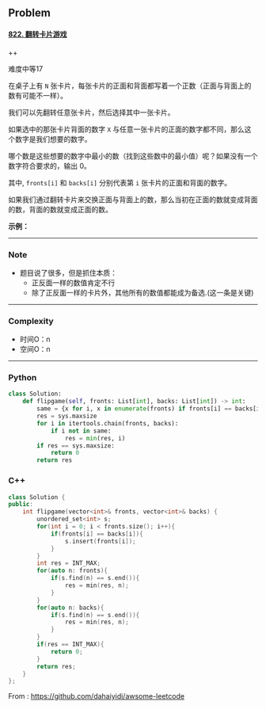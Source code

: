 ## Problem

#### [822. 翻转卡片游戏](https://leetcode-cn.com/problems/card-flipping-game/)

++

难度中等17

在桌子上有 `N` 张卡片，每张卡片的正面和背面都写着一个正数（正面与背面上的数有可能不一样）。

我们可以先翻转任意张卡片，然后选择其中一张卡片。

如果选中的那张卡片背面的数字 `X` 与任意一张卡片的正面的数字都不同，那么这个数字是我们想要的数字。

哪个数是这些想要的数字中最小的数（找到这些数中的最小值）呢？如果没有一个数字符合要求的，输出 0。

其中, `fronts[i]` 和 `backs[i]` 分别代表第 `i` 张卡片的正面和背面的数字。

如果我们通过翻转卡片来交换正面与背面上的数，那么当初在正面的数就变成背面的数，背面的数就变成正面的数。

**示例：**

------

### Note

- 题目说了很多，但是抓住本质：
  - 正反面一样的数值肯定不行
  - 除了正反面一样的卡片外，其他所有的数值都能成为备选.(这一条是关键)

------

### Complexity

- 时间O：n
- 空间O：n

------

### Python

```python
class Solution:
    def flipgame(self, fronts: List[int], backs: List[int]) -> int:
        same = {x for i, x in enumerate(fronts) if fronts[i] == backs[i]}
        res = sys.maxsize
        for i in itertools.chain(fronts, backs):
            if i not in same:
                res = min(res, i)
        if res == sys.maxsize:
            return 0
        return res
```

### C++

```C++
class Solution {
public:
    int flipgame(vector<int>& fronts, vector<int>& backs) {
        unordered_set<int> s;
        for(int i = 0; i < fronts.size(); i++){
            if(fronts[i] == backs[i]){
                s.insert(fronts[i]);
            }
        }
        int res = INT_MAX;
        for(auto n: fronts){
            if(s.find(n) == s.end()){
                res = min(res, n);
            }
        }
        for(auto n: backs){
            if(s.find(n) == s.end()){
                res = min(res, n);
            }
        }
        if(res == INT_MAX){
            return 0;
        }
        return res;
    }
};
```



From : https://github.com/dahaiyidi/awsome-leetcode
